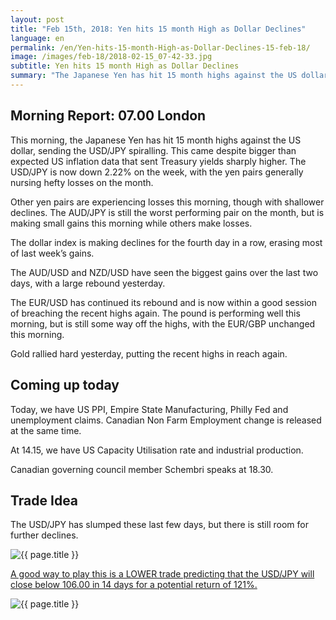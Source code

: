 ```yaml
---
layout: post
title: "Feb 15th, 2018: Yen hits 15 month High as Dollar Declines"
language: en
permalink: /en/Yen-hits-15-month-High-as-Dollar-Declines-15-feb-18/
image: /images/feb-18/2018-02-15_07-42-33.jpg
subtitle: Yen hits 15 month High as Dollar Declines
summary: "The Japanese Yen has hit 15 month highs against the US dollar, sending the USD/JPY spiralling. This came despite bigger than expected US inflation data that sent Treasury yields sharply higher"
---
```

## Morning Report: 07.00 London

This morning, the Japanese Yen has hit 15 month highs against the US dollar, sending the USD/JPY spiralling. This came despite bigger than expected US inflation data that sent Treasury yields sharply higher. The USD/JPY is now down 2.22% on the week, with the yen pairs generally nursing hefty losses on the month. 

Other yen pairs are experiencing losses this morning, though with shallower declines. The AUD/JPY is still the worst performing pair on the month, but is making small gains this morning while others make losses. 

The dollar index is making declines for the fourth day in a row, erasing most of last week’s gains. 

The AUD/USD and NZD/USD have seen the biggest gains over the last two days, with a large rebound yesterday. 

The EUR/USD has continued its rebound and is now within a good session of breaching the recent highs again. The pound is performing well this morning, but is still some way off the highs, with the EUR/GBP unchanged this morning. 

Gold rallied hard yesterday, putting the recent highs in reach again. 

## Coming up today 

Today, we have US PPI, Empire State Manufacturing, Philly Fed and unemployment claims. Canadian Non Farm Employment change is released at the same time. 

At 14.15, we have US Capacity Utilisation rate and industrial production. 

Canadian governing council member Schembri speaks at 18.30. 

## Trade Idea

The USD/JPY has slumped these last few days, but there is still room for further declines.

<img class="post-image" src="{{ site.url }}/images/feb-18/2018-02-15_07-42-33.jpg" alt="{{ page.title }}" title="{{ page.title }}">

<a href="%LINK%%?currency=GBP&market=forex&underlying=frxUSDJPY&formname=higherlower&duration_amount=14&duration_units=d&expiry_type=duration&amount=10&amount_type=payout&barrier=106.00" target="_blank">A good way to play this is a LOWER trade predicting that the USD/JPY will close below 106.00 in 14 days for a potential return of 121%.</a>

<img class="post-image" src="{{ site.url }}/images/feb-18/2018-02-15_07-44-08.jpg" alt="{{ page.title }}" title="{{ page.title }}">
